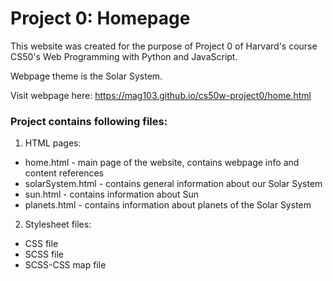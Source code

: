 # Project 0: Homepage

This website was created for the purpose of Project 0 of Harvard's course CS50's Web Programming with Python and JavaScript.

Webpage theme is the Solar System.

Visit webpage here: https://mag103.github.io/cs50w-project0/home.html

### Project contains following files:

1. HTML pages:
+ home.html - main page of the website, contains webpage info and content references
+ solarSystem.html - contains general information about our Solar System
+ sun.html - contains information about Sun
+ planets.html - contains information about planets of the Solar System
2. Stylesheet files:
+ CSS file
+ SCSS file
+ SCSS-CSS map file
